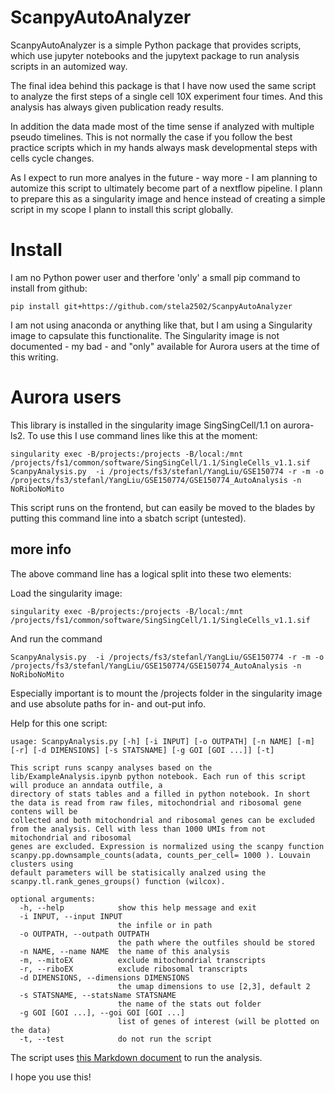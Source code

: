 # ScanpyAutoAnalyzer

ScanpyAutoAnalyzer is a simple Python package that provides scripts, which use jupyter notebooks and the jupytext package to run analysis scripts in an automized way.

The final idea behind this package is that I have now used the same script to analyze the first steps of a single cell 10X experiment four times.
And this analysis has always given publication ready results. 

In addition the data made most of the time sense if analyzed with multiple pseudo timelines. This is not normally the case if you follow the best practice scripts which in my hands always mask developmental steps with cells cycle changes.

As I expect to run more analyes in the future - way more - I am planning to automize this script to ultimately become part of a nextflow pipeline. I plann to prepare this as a singularity image and hence instead of creating a simple script in my scope I plann to install this script globally.


# Install

I am no Python power user and therfore 'only' a small pip command to install from github:

```
pip install git+https://github.com/stela2502/ScanpyAutoAnalyzer
```

I am not using anaconda or anything like that, but I am using a Singularity image to capsulate this functionalite.
The Singularity image is not documented - my bad - and "only" available for Aurora users at the time of this writing.

# Aurora users

This library is installed in the singularity image SingSingCell/1.1 on aurora-ls2.
To use this I use command lines like this at the moment:

```
singularity exec -B/projects:/projects -B/local:/mnt /projects/fs1/common/software/SingSingCell/1.1/SingleCells_v1.1.sif ScanpyAnalysis.py  -i /projects/fs3/stefanl/YangLiu/GSE150774 -r -m -o /projects/fs3/stefanl/YangLiu/GSE150774/GSE150774_AutoAnalysis -n NoRiboNoMito
```

This script runs on the frontend, but can easily be moved to the blades by putting this command line into a sbatch script (untested).

## more info

The above command line has a logical split into these two elements:

Load the singularity image:
```
singularity exec -B/projects:/projects -B/local:/mnt /projects/fs1/common/software/SingSingCell/1.1/SingleCells_v1.1.sif
```

And run the command
```
ScanpyAnalysis.py  -i /projects/fs3/stefanl/YangLiu/GSE150774 -r -m -o /projects/fs3/stefanl/YangLiu/GSE150774/GSE150774_AutoAnalysis -n NoRiboNoMito
```

Especially important is to mount the /projects folder in the singularity image and use absolute paths for in- and out-put info.


Help for this one script:

```
usage: ScanpyAnalysis.py [-h] [-i INPUT] [-o OUTPATH] [-n NAME] [-m] [-r] [-d DIMENSIONS] [-s STATSNAME] [-g GOI [GOI ...]] [-t]

This script runs scanpy analyses based on the lib/ExampleAnalysis.ipynb python notebook. Each run of this script will produce an anndata outfile, a
directory of stats tables and a filled in python notebook. In short the data is read from raw files, mitochondrial and ribosomal gene contens will be
collected and both mitochondrial and ribosomal genes can be excluded from the analysis. Cell with less than 1000 UMIs from not mitochondrial and ribosomal
genes are excluded. Expression is normalized using the scanpy function scanpy.pp.downsample_counts(adata, counts_per_cell= 1000 ). Louvain clusters using
default parameters will be statisically analzed using the scanpy.tl.rank_genes_groups() function (wilcox).

optional arguments:
  -h, --help            show this help message and exit
  -i INPUT, --input INPUT
                        the infile or in path
  -o OUTPATH, --outpath OUTPATH
                        the path where the outfiles should be stored
  -n NAME, --name NAME  the name of this analysis
  -m, --mitoEX          exclude mitochondrial transcripts
  -r, --riboEX          exclude ribosomal transcripts
  -d DIMENSIONS, --dimensions DIMENSIONS
                        the umap dimensions to use [2,3], default 2
  -s STATSNAME, --statsName STATSNAME
                        the name of the stats out folder
  -g GOI [GOI ...], --goi GOI [GOI ...]
                        list of genes of interest (will be plotted on the data)
  -t, --test            do not run the script
```


The script uses <a href="https://github.com/stela2502/ScanpyAutoAnalyzer/blob/main/src/ScanpyAutoAnalyzer/data/ExampleAnalysis.md">this Markdown document</a> to run the analysis.


I hope you use this!